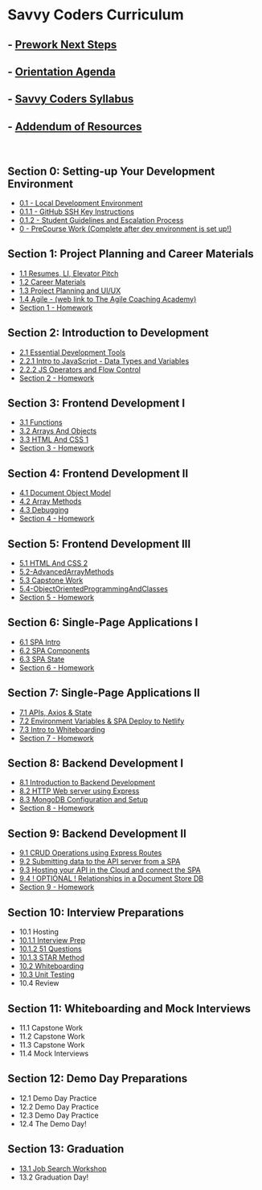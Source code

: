 # Savvy Coders Curriculum

## - [Prework Next Steps](Section00/0-PreWork-Next-Steps.md)

## - [Orientation Agenda](Section00/0-Orientation-Agenda.md)

## - [Savvy Coders Syllabus](Section00/0-Syllabus.md)

## - [Addendum of Resources](AddendumOfResources/AddendumOfResources.md)

<br>

## Section 0: **Setting-up Your Development Environment**

- [0.1 - Local Development Environment](Section00/0.1-Local-dev-environment.md)
- [0.1.1 - GitHub SSH Key Instructions](Section00/0.1.1-GitHub_SSH_Key.md)
- [0.1.2 - Student Guidelines and Escalation Process](Section00/0.1.2-StudentGuidelinesAndEscalationProcess.md)
- [0 - PreCourse Work (Complete after dev environment is set up!)](Section00/0-PreHomework.md)

## Section 1: **Project Planning and Career Materials**

- [1.1 Resumes, LI, Elevator Pitch](Section01/1.1-Resumes-Linkedin-Elevator-Pitch.md)
- [1.2 Career Materials](Section01/1.2-CareerMaterialsLinks.md)
- [1.3 Project Planning and UI/UX](Section01/1.3-ProjectPlanning-UI-UX.md)
- [1.4 Agile - (web link to The Agile Coaching Academy)](https://courses.theagilecoach.com/users/sign_in)
- [Section 1 - Homework](Section01/1-Homework.md)

## Section 2: **Introduction to Development**

- [2.1 Essential Development Tools](Section02/2.1-EssentialDevTools.md)
- [2.2.1 Intro to JavaScript - Data Types and Variables](Section02/2.2-JSdataTypeAndVariables.md)
- [2.2.2 JS Operators and Flow Control](Section02/2.3-JSOperatorsAndFlowControl.md)
- [Section 2 - Homework](Section02/2-Homework.md)

## Section 3: **Frontend Development I**

- [3.1 Functions](Section03/3.1-Functions.md)
- [3.2 Arrays And Objects](Section03/3.2-DataCollections.md)
- [3.3 HTML And CSS 1](Section03/3.3-HTMLAndCSSBasics.md)
- [Section 3 - Homework](Section03/3-Homework.md)

## Section 4: **Frontend Development II**

- [4.1 Document Object Model](Section04/4.1-DocumentObjectModel.md)
- [4.2 Array Methods](Section04/4.2-ArrayMethods1.md)
- [4.3 Debugging](Section04/4.3-DebuggingWithVSCode.md)
- [Section 4 - Homework](Section04/4-Homework.md)

## Section 5: **Frontend Development III**

- [5.1 HTML And CSS 2](Section05/5.1-IntermediateHTMLAndCSS.md)
- [5.2-AdvancedArrayMethods](Section05/5.2-AdvancedArrayMethods.md)
- [5.3 Capstone Work](Section05/5.3-CapstoneWork.md)
- [5.4-ObjectOrientedProgrammingAndClasses](Section05/5.4-ObjectOrientedProgrammingAndClasses.md)
- [Section 5 - Homework](Section05/5-Homework.md)

## Section 6: **Single-Page Applications I**

- [6.1 SPA Intro](Section06/6.1-SPAIntro.md)
- [6.2 SPA Components](Section06/6.2-SPAComponents.md)
- [6.3 SPA State](Section06/6.3-SPAState.md)
- [Section 6 - Homework](Section06/6-Homework.md)

## Section 7: **Single-Page Applications II**

- [7.1 APIs, Axios & State](Section07/7.1-APIsAxiosAndState.md)
- [7.2 Environment Variables & SPA Deploy to Netlify](Section07/7.2-EnvironmentVariablesAndDeployingToNetlify.md)
- [7.3 Intro to Whiteboarding](Section07/7.3-Whiteboarding.md)
- [Section 7 - Homework](Section07/7-Homework.md)

## Section 8: **Backend Development I**

- [8.1 Introduction to Backend Development](Section08/8.1-BackendDevelopment.md)
- [8.2 HTTP Web server using Express](Section08/8.2-HTTP-Server-using-Express.md)
- [8.3 MongoDB Configuration and Setup](Section08/8.3-MongoDB-Config-and-Setup.md)
- [Section 8 - Homework](Section08/8-Homework.md)

## Section 9: **Backend Development II**

- [9.1 CRUD Operations using Express Routes](Section09/9.1-CRUD-Operations-Using-Express-Routes.md)
- [9.2 Submitting data to the API server from a SPA](Section09/9.2-Submit-Data-To-API-From-SPA.md)
- [9.3 Hosting your API in the Cloud and connect the SPA](Section09/9.3-Cloud-Hosting-Connect-The-Spa.md)
- [9.4 ! OPTIONAL ! Relationships in a Document Store DB](Section09/9.4-OPTIONAL-Relationships.md)
- [Section 9 - Homework](Section09/9-Homework.md)

## Section 10: **Interview Preparations**

- 10.1 Hosting
- [10.1.1 Interview Prep](Section10/10.1.1-InterviewPrep.md)
- [10.1.2 51 Questions](Section10/10.1.2-51Questions.md)
- [10.1.3 STAR Method](Section10/10.1.3-STARmethod.md)
- [10.2 Whiteboarding](Section10/10.2-Whiteboarding.md)
- [10.3 Unit Testing](Section10/10.3-Unit-Testing.md)
- 10.4 Review

## Section 11: **Whiteboarding and Mock Interviews**

- 11.1 Capstone Work
- 11.2 Capstone Work
- 11.3 Capstone Work
- 11.4 Mock Interviews

## Section 12: **Demo Day Preparations**

- 12.1 Demo Day Practice
- 12.2 Demo Day Practice
- 12.3 Demo Day Practice
- 12.4 The Demo Day!

## Section 13: **Graduation**

- [13.1 Job Search Workshop](Section13/13.1-PostGraduationResources.md)
- 13.2 Graduation Day!
